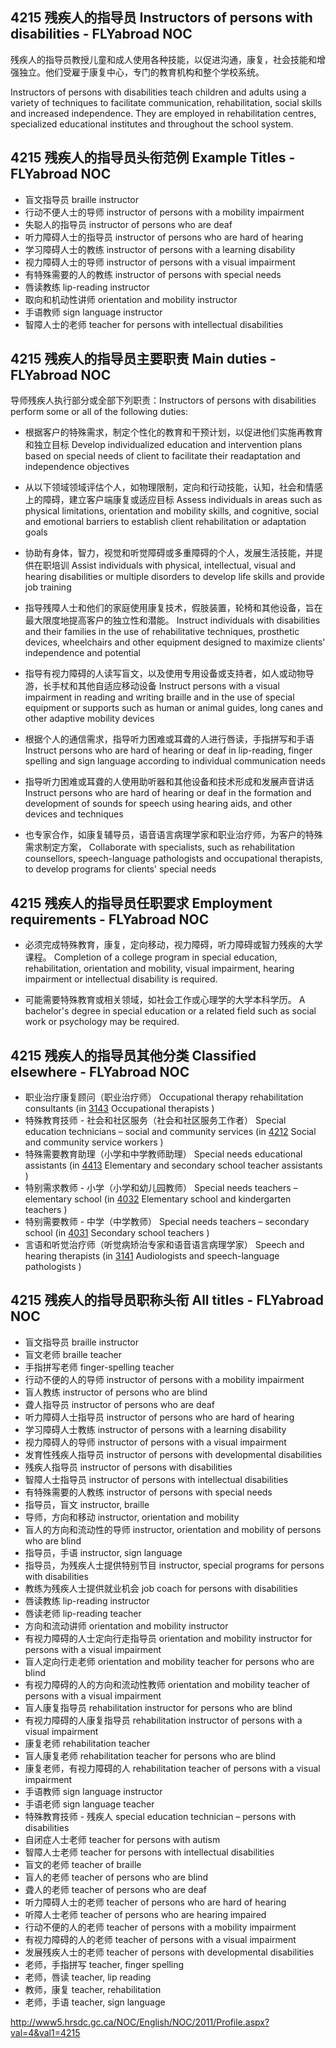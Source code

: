 ## 4215 残疾人的指导员 Instructors of persons with disabilities - FLYabroad NOC

残疾人的指导员教授儿童和成人使用各种技能，以促进沟通，康复，社会技能和增强独立。他们受雇于康复中心，专门的教育机构和整个学校系统。

Instructors of persons with disabilities teach children and adults using a variety of techniques to facilitate communication, rehabilitation, social skills and increased independence. They are employed in rehabilitation centres, specialized educational institutes and throughout the school system.

## 4215 残疾人的指导员头衔范例 Example Titles - FLYabroad NOC

* 盲文指导员 braille instructor
* 行动不便人士的导师 instructor of persons with a mobility impairment
* 失聪人的指导员 instructor of persons who are deaf
* 听力障碍人士的指导员 instructor of persons who are hard of hearing
* 学习障碍人士的教练 instructor of persons with a learning disability
* 视力障碍人士的导师 instructor of persons with a visual impairment
* 有特殊需要的人的教练 instructor of persons with special needs
* 唇读教练 lip-reading instructor
* 取向和机动性讲师 orientation and mobility instructor
* 手语教师 sign language instructor
* 智障人士的老师 teacher for persons with intellectual disabilities

## 4215 残疾人的指导员主要职责 Main duties - FLYabroad NOC

导师残疾人执行部分或全部下列职责：Instructors of persons with disabilities perform some or all of the following duties:

* 根据客户的特殊需求，制定个性化的教育和干预计划，以促进他们实施再教育和独立目标
Develop individualized education and intervention plans based on special needs of client to facilitate their readaptation and independence objectives

* 从以下领域领域评估个人，如物理限制，定向和行动技能，认知，社会和情感上的障碍，建立客户端康复或适应目标
Assess individuals in areas such as physical limitations, orientation and mobility skills, and cognitive, social and emotional barriers to establish client rehabilitation or adaptation goals

* 协助有身体，智力，视觉和听觉障碍或多重障碍的个人，发展生活技能，并提供在职培训
Assist individuals with physical, intellectual, visual and hearing disabilities or multiple disorders to develop life skills and provide job training

* 指导残障人士和他们的家庭使用康复技术，假肢装置，轮椅和其他设备，旨在最大限度地提高客户的独立性和潜能。
Instruct individuals with disabilities and their families in the use of rehabilitative techniques, prosthetic devices, wheelchairs and other equipment designed to maximize clients' independence and potential

* 指导有视力障碍的人读写盲文，以及使用专用设备或支持者，如人或动物导游，长手杖和其他自适应移动设备
Instruct persons with a visual impairment in reading and writing braille and in the use of special equipment or supports such as human or animal guides, long canes and other adaptive mobility devices

* 根据个人的通信需求，指导听力困难或耳聋的人进行唇读，手指拼写和手语
Instruct persons who are hard of hearing or deaf in lip-reading, finger spelling and sign language according to individual communication needs

* 指导听力困难或耳聋的人使用助听器和其他设备和技术形成和发展声音讲话
Instruct persons who are hard of hearing or deaf in the formation and development of sounds for speech using hearing aids, and other devices and techniques

* 也专家合作，如康复辅导员，语音语言病理学家和职业治疗师，为客户的特殊需求制定方案，
Collaborate with specialists, such as rehabilitation counsellors, speech-language pathologists and occupational therapists, to develop programs for clients' special needs

## 4215 残疾人的指导员任职要求 Employment requirements - FLYabroad NOC

* 必须完成特殊教育，康复，定向移动，视力障碍，听力障碍或智力残疾的大学课程。
Completion of a college program in special education, rehabilitation, orientation and mobility, visual impairment, hearing impairment or intellectual disability is required.

* 可能需要特殊教育或相关领域，如社会工作或心理学的大学本科学历。
A bachelor's degree in special education or a related field such as social work or psychology may be required.

## 4215 残疾人的指导员其他分类 Classified elsewhere - FLYabroad NOC

* 职业治疗康复顾问（职业治疗师） Occupational therapy rehabilitation consultants (in [3143](3143) Occupational therapists )
* 特殊教育技师 - 社会和社区服务（社会和社区服务工作者） Special education technicians – social and community services (in [4212](4212) Social and community service workers )
* 特殊需要教育助理（小学和中学教师助理） Special needs educational assistants (in [4413](4413) Elementary and secondary school teacher assistants )
* 特别需求教师 - 小学（小学和幼儿园教师） Special needs teachers – elementary school (in [4032](4032) Elementary school and kindergarten teachers )
* 特别需要教师 - 中学（中学教师） Special needs teachers – secondary school (in [4031](4031) Secondary school teachers )
* 言语和听觉治疗师（听觉病矫治专家和语音语言病理学家） Speech and hearing therapists (in [3141](3141) Audiologists and speech-language pathologists )

## 4215 残疾人的指导员职称头衔 All titles - FLYabroad NOC

* 盲文指导员 braille instructor
* 盲文老师 braille teacher
* 手指拼写老师 finger-spelling teacher
* 行动不便的人的导师 instructor of persons with a mobility impairment
* 盲人教练 instructor of persons who are blind
* 聋人指导员 instructor of persons who are deaf
* 听力障碍人士指导员 instructor of persons who are hard of hearing
* 学习障碍人士教练 instructor of persons with a learning disability
* 视力障碍人的导师 instructor of persons with a visual impairment
* 发育性残疾人指导员 instructor of persons with developmental disabilities
* 残疾人指导员 instructor of persons with disabilities
* 智障人士指导员 instructor of persons with intellectual disabilities
* 有特殊需要的人教练 instructor of persons with special needs
* 指导员，盲文 instructor, braille
* 导师，方向和移动 instructor, orientation and mobility
* 盲人的方向和流动性的导师 instructor, orientation and mobility of persons who are blind
* 指导员，手语 instructor, sign language
* 指导员，为残疾人士提供特别节目 instructor, special programs for persons with disabilities
* 教练为残疾人士提供就业机会 job coach for persons with disabilities
* 唇读教练 lip-reading instructor
* 唇读老师 lip-reading teacher
* 方向和流动讲师 orientation and mobility instructor
* 有视力障碍的人士定向行走指导员 orientation and mobility instructor for persons with a visual impairment
* 盲人定向行走老师 orientation and mobility teacher for persons who are blind
* 有视力障碍的人的方向和流动性教师 orientation and mobility teacher of persons with a visual impairment
* 盲人康复指导员 rehabilitation instructor for persons who are blind
* 有视力障碍的人康复指导员 rehabilitation instructor of persons with a visual impairment
* 康复老师 rehabilitation teacher
* 盲人康复老师 rehabilitation teacher for persons who are blind
* 康复老师，有视力障碍的人 rehabilitation teacher of persons with a visual impairment
* 手语教师 sign language instructor
* 手语老师 sign language teacher
* 特殊教育技师 - 残疾人 special education technician – persons with disabilities
* 自闭症人士老师 teacher for persons with autism
* 智障人士老师 teacher for persons with intellectual disabilities
* 盲文的老师 teacher of braille
* 盲人的老师 teacher of persons who are blind
* 聋人的老师 teacher of persons who are deaf
* 听力障碍人士的老师 teacher of persons who are hard of hearing
* 听障人士老师 teacher of persons who are hearing impaired
* 行动不便的人的老师 teacher of persons with a mobility impairment
* 有视力障碍的人的老师 teacher of persons with a visual impairment
* 发展残疾人士的老师 teacher of persons with developmental disabilities
* 老师，手指拼写 teacher, finger spelling
* 老师，唇读 teacher, lip reading
* 教师，康复 teacher, rehabilitation
* 老师，手语 teacher, sign language

http://www5.hrsdc.gc.ca/NOC/English/NOC/2011/Profile.aspx?val=4&val1=4215